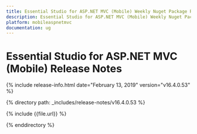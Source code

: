 ```yaml
---
title: Essential Studio for ASP.NET MVC (Mobile) Weekly Nuget Package Release Notes  
description: Essential Studio for ASP.NET MVC (Mobile) Weekly Nuget Package Release Notes  
platform: mobileaspnetmvc
documentation: ug
---
```


# Essential Studio for ASP.NET MVC (Mobile)  Release Notes  

{% include release-info.html date="February 13, 2019"  version="v16.4.0.53" %} 


{% directory path: _includes/release-notes/v16.4.0.53 %}

{% include {{file.url}} %}

{% enddirectory %}